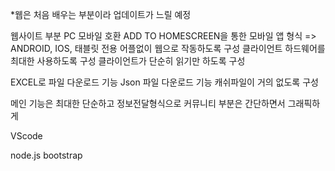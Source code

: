*웹은 처음 배우는 부분이라 업데이트가 느릴 예정

웹사이트 부분
PC 모바일 호환
ADD TO HOMESCREEN을 통한 모바일 앱 형식 => ANDROID, IOS, 태블릿 전용 어플없이 웹으로 작동하도록 구성
클라이언트 하드웨어를 최대한 사용하도록 구성
클라이언트가 단순히 읽기만 하도록 구성

EXCEL로 파일 다운로드 기능
Json 파일 다운로드 기능
캐쉬파일이 거의 없도록 구성

메인 기능은 최대한 단순하고 정보전달형식으로
커뮤니티 부분은 간단하면서 그래픽하게

VScode

node.js
bootstrap
